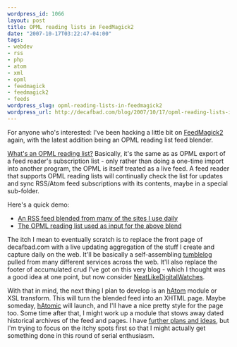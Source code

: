 ```yaml
--- 
wordpress_id: 1066
layout: post
title: OPML reading lists in FeedMagick2
date: "2007-10-17T03:22:47-04:00"
tags: 
- webdev
- rss
- php
- atom
- xml
- opml
- feedmagick
- feedmagick2
- feeds
wordpress_slug: opml-reading-lists-in-feedmagick2
wordpress_url: http://decafbad.com/blog/2007/10/17/opml-reading-lists-in-feedmagick2
---
```

For anyone who's interested:  I've been hacking a little bit on [FeedMagick2](http://decafbad.com/trac/wiki/FeedMagick) again, with the latest addition being an OPML reading list feed blender.  

[What's an OPML reading list?](http://nick.typepad.com/blog/2005/10/reading_lists_f.html)  Basically, it's the same as as OPML export of a feed reader's subscription list - only rather than doing a one-time import into another program, the OPML is itself treated as a live feed.  A feed reader that supports OPML reading lists will continually check the list for updates and sync RSS/Atom feed subscriptions with its contents, maybe in a special sub-folder.

Here's a quick demo:

* [An RSS feed blended from many of the sites I use daily](http://decafbad.com/2007/04/FeedMagick2/?pipeline=readinglist&url=http%3A%2F%2Fdecafbad.com%2F2007%2F04%2FFeedMagick2%2Fdocs%2Fmaster.opml&format=rss&run=Run+Pipeline)
* [The OPML reading list used as input for the above blend](http://decafbad.com/2007/04/FeedMagick2/docs/master.opml)

The itch I mean to eventually scratch is to replace the front page of decafbad.com with a live updating aggregation of the stuff I create and capture daily on the web.  It'll be basically a self-assembling [tumblelog](http://en.wikipedia.org/wiki/Tumblelog) pulled from many different services across the web.  It'll also replace the footer of accumulated crud I've got on this very blog - which I thought was a good idea at one point, but now consider [NeatLikeDigitalWatches](http://decafbad.com/twiki/bin/view/Main/NeatLikeDigitalWatches).

With that in mind, the next thing I plan to develop is an [hAtom](http://microformats.org/wiki/hatom) module or XSL transform.  This will turn the blended feed into an XHTML page.  Maybe someday, [hAtomic](http://hatomic.org) will launch, and I'll have a nice pretty style for the page too.  Some time after that, I might work up a module that stows away dated historical archives of the feed and pages.  I have [further plans and ideas](http://decafbad.com/svn/trunk/FeedMagick2/TODO), but I'm trying to focus on the itchy spots first so that I might actually get something done in this round of serial enthusiasm.
